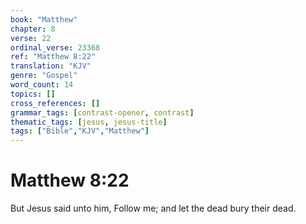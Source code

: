 ```yaml
---
book: "Matthew"
chapter: 8
verse: 22
ordinal_verse: 23368
ref: "Matthew 8:22"
translation: "KJV"
genre: "Gospel"
word_count: 14
topics: []
cross_references: []
grammar_tags: [contrast-opener, contrast]
thematic_tags: [jesus, jesus-title]
tags: ["Bible","KJV","Matthew"]
---
```


# Matthew 8:22

But Jesus said unto him, Follow me; and let the dead bury their dead.
